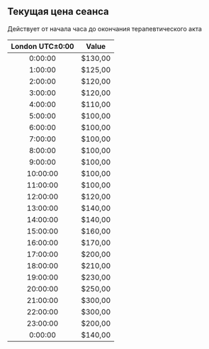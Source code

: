 ## Текущая цена сеанса
Действует от начала часа до окончания терапевтического акта

|London UTC±0:00|Value|	
|:----:|----|
|0:00:00|	$130,00|
|1:00:00|	$125,00
|2:00:00|	$120,00
|3:00:00|	$120,00
|4:00:00|	$110,00
|5:00:00|	$100,00
|6:00:00|	$100,00
|7:00:00|	$100,00
|8:00:00|	$100,00
|9:00:00|	$100,00
|10:00:00|	$100,00
|11:00:00|	$100,00
|12:00:00|	$120,00
|13:00:00|	$140,00
|14:00:00|	$140,00
|15:00:00|	$160,00
|16:00:00|	$170,00
|17:00:00|	$200,00
|18:00:00|	$210,00
|19:00:00|	$230,00
|20:00:00|	$250,00
|21:00:00|	$300,00
|22:00:00|	$300,00
|23:00:00|	$200,00
|0:00:00|	$140,00
